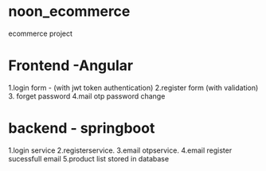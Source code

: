 # noon_ecommerce

ecommerce project

Frontend -Angular
=====================
1.login form - (with jwt token authentication)
2.register form (with validation)
3. forget password
4.mail otp password change 

backend - springboot
=========================
1.login service
2.registerservice.
3.email otpservice.
4.email register sucessfull email 
5.product list stored in database



